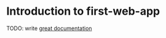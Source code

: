 # Introduction to first-web-app

TODO: write [great documentation](http://jacobian.org/writing/what-to-write/)
